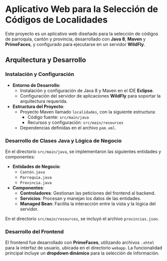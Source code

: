 # Aplicativo Web para la Selección de Códigos de Localidades

Este proyecto es un aplicativo web diseñado para la selección de códigos de parroquia, cantón y provincia, desarrollado con **Java 8**, **Maven** y **PrimeFaces**, y configurado para ejecutarse en un servidor **WildFly**.

## Arquitectura y Desarrollo

### Instalación y Configuración
- **Entorno de Desarrollo**: 
  - Instalación y configuración de Java 8 y Maven en el IDE **Eclipse**.
  - Configuración del servidor de aplicaciones **WildFly** para soportar la arquitectura requerida.
- **Estructura del Proyecto**:
  - Proyecto Maven llamado `localidades`, con la siguiente estructura:
    - Código fuente: `src/main/java`
    - Recursos y configuración: `src/main/resources`
  - Dependencias definidas en el archivo `pom.xml`.

### Desarrollo de Clases Java y Lógica de Negocio
En el directorio `src/main/java`, se implementaron las siguientes entidades y componentes:
- **Entidades de Negocio**:
  - `Cantón.java`
  - `Parroquia.java`
  - `Provincia.java`
- **Componentes**:
  - **Controladores**: Gestionan las peticiones del frontend al backend.
  - **Servicios**: Procesan y manejan los datos de las entidades.
  - **Managed Bean**: Facilita la interacción entre la vista y la lógica del servidor.

En el directorio `src/main/resources`, se incluyó el archivo `provincias.json`.

### Desarrollo del Frontend
El frontend fue desarrollado con **PrimeFaces**, utilizando archivos `.xhtml` para la interfaz de usuario, ubicada en el directorio `webapp`. La funcionalidad principal incluye un **dropdown dinámico** para la selección de información.


